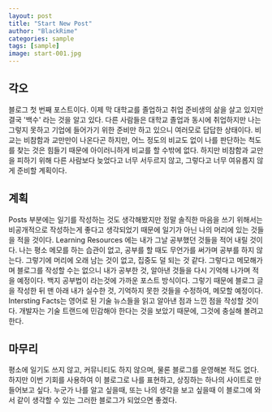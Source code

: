 ```yaml
---
layout: post
title: "Start New Post"
author: "BlackRime"
categories: sample
tags: [sample]
image: start-001.jpg
---
```


## **각오**

블로그 첫 번째 포스트이다. 이제 막 대학교를 졸업하고 취업 준비생의 삶을 살고 있지만 결국 '백수' 라는 것을 알고 있다. 다른 사람들은 대학교 졸업과 동시에 취업하지만 나는 그렇지 못하고 기업에 들어가기 위한 준비만 하고 있으니 여러모로 답답한 상태이다. 비교는 비참함과 교만만이 나온다곤 하지만, 어느 정도의 비교도 없이 나를 판단하는 척도를 찾는 것은 힘들기 때문에 아이러니하게 비교를 할 수밖에 없다. 하지만 비참함과 교만을 피하기 위해 다른 사람보다 늦었다고 너무 서두르지 않고, 그렇다고 너무 여유롭지 않게 준비할 계획이다.

## **계획**

Posts 부분에는 일기를 작성하는 것도 생각해봤지만 정말 솔직한 마음을 쓰기 위해서는 비공개적으로 작성하는게 좋다고 생각되었기 때문에 일기가 아닌 나의 머리에 있는 것들을 적을 것이다. Learning Resources 에는 내가 그날 공부했던 것들을 적어 내릴 것이다. 나는 평소 메모를 하는 습관이 없고, 공부를 할 때도 무언가를 써가며 공부를 하지 않는다. 그렇기에 머리에 오래 남는 것이 없고, 집중도 덜 되는 것 같다. 그렇다고 메모해가며 블로그를 작성할 수는 없으니 내가 공부한 것, 알아낸 것들을 다시 기억해 나가며 적을 예정이다. 백지 공부법이 라는것에 가까운 포스트 방식이다. 그렇기 때문에 블로그 글을 작성한 뒤 맨 아래 내가 실수한 것, 기억하지 못한 것들을 수정하여, 메모할 예정이다. Intersting Facts는 영어로 된 기술 뉴스들을 읽고 알아낸 점과 느낀 점을 작성할 것이다. 개발자는 기술 트랜드에 민감해야 한다는 것을 보았기 때문에, 그것에 충실해 볼려고 한다.

## **마무리**

평소에 일기도 쓰지 않고, 커뮤니티도 하지 않으며, 물론 블로그를 운영해본 적도 없다. 하지만 이번 기회를 사용하여 이 블로그로 나를 표현하고, 상징하는 하나의 사이트로 만들어보고 싶다. 누군가 나를 알고 싶을때, 또는 나의 생각을 보고 싶을때 이 블로그에 와서 같이 생각할 수 있는 그러한 블로그가 되었으면 좋겠다.
